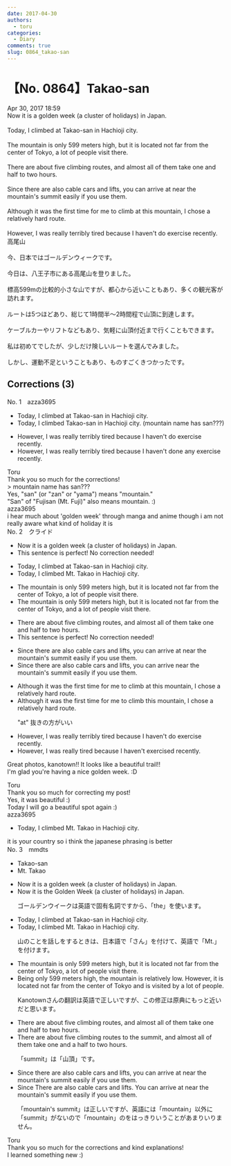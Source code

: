 ```yaml
---
date: 2017-04-30
authors:
  - toru
categories:
  - Diary
comments: true
slug: 0864_takao-san
---
```


# 【No. 0864】Takao-san
<div class="date">Apr 30, 2017 18:59</div>
<div id="post"><div id="body_show_ori">
Now it is a golden week (a cluster of holidays) in Japan.<br/><br/>Today, I climbed at Takao-san in Hachioji city.<br/><br/>The mountain is only 599 meters high, but it is located not far from the center of Tokyo, a lot of people visit there.<br/><br/>There are about five climbing routes, and almost all of them take one and half to two hours.<br/><br/>Since there are also cable cars and lifts, you can arrive at near the mountain's summit easily if you use them.<br/><br/>Although it was the first time for me to climb at this mountain, I chose a relatively hard route.<br/><br/>However, I was really terribly tired because I haven't do exercise recently.
</div></div>

<!-- more -->

<div id="post_ja"><div id="body_show_mo">
高尾山<br/><br/>今、日本ではゴールデンウィークです。<br/><br/>今日は、八王子市にある高尾山を登りました。<br/><br/>標高599mの比較的小さな山ですが、都心から近いこともあり、多くの観光客が訪れます。<br/><br/>ルートは5つほどあり、総じて1時間半〜2時間程で山頂に到達します。<br/><br/>ケーブルカーやリフトなどもあり、気軽に山頂付近まで行くこともできます。<br/><br/>私は初めてでしたが、少しだけ険しいルートを選んでみました。<br/><br/>しかし、運動不足ということもあり、ものすごくきつかったです。
</div></div>

## Corrections (3)
<div id="block"><div class="first_name"> No. 1　<span class="just_name">azza3695</span></div><div id="block2">
<ul class="correction_field">
<li class="incorrect">Today, I climbed at Takao-san in Hachioji city.</li>
<li class="corrected correct">
Today, I climbed Takao-san in Hachioji city. (mountain name has san???)
</li>
</ul>
<ul class="correction_field">
<li class="incorrect">However, I was really terribly tired because I haven't do exercise recently.</li>
<li class="corrected correct">
However, I was really terribly tired because I haven't done any exercise recently.
</li>
</ul>
</div><div class="name"><span class="just_name">Toru</span><br>
Thank you so much for the corrections!<br/>&gt; mountain name has san???<br/>Yes, "san" (or "zan" or "yama") means "mountain."<br/>"San" of "Fujisan (Mt. Fuji)" also means mountain. :)
</div>
<div class="name"><span class="just_name">azza3695</span><br>
i hear much about 'golden week' through manga and anime though i am not really aware what kind of holiday it is
</div>
</div>
<div id="block"><div class="first_name"> No. 2　<span class="just_name">クライド</span></div><div id="block2">
<ul class="correction_field">
<li class="incorrect">Now it is a golden week (a cluster of holidays) in Japan.</li>
<li class="corrected perfect">This sentence is perfect! No correction needed!</li>
</ul>
<ul class="correction_field">
<li class="incorrect">Today, I climbed at Takao-san in Hachioji city.</li>
<li class="corrected correct">
Today, I climbed <span class="f_red">Mt. Takao</span> in Hachioji city.
</li>
</ul>
<ul class="correction_field">
<li class="incorrect">The mountain is only 599 meters high, but it is located not far from the center of Tokyo, a lot of people visit there.</li>
<li class="corrected correct">
The mountain is only 599 meters high, but it is located not far from the center of Tokyo, <span class="f_blue">and</span> a lot of people visit there.
</li>
</ul>
<ul class="correction_field">
<li class="incorrect">There are about five climbing routes, and almost all of them take one and half to two hours.</li>
<li class="corrected perfect">This sentence is perfect! No correction needed!</li>
</ul>
<ul class="correction_field">
<li class="incorrect">Since there are also cable cars and lifts, you can arrive at near the mountain's summit easily if you use them.</li>
<li class="corrected correct">
Since there are also cable cars and lifts, you can arrive near the mountain's summit easily if you use them.
</li>
</ul>
<ul class="correction_field">
<li class="incorrect">Although it was the first time for me to climb at this mountain, I chose a relatively hard route.</li>
<li class="corrected correct">
Although it was the first time for me to climb this mountain, I chose a relatively hard route.
<p class="correction_comment">"at" 抜きの方がいい</p>
</li>
</ul>
<ul class="correction_field">
<li class="incorrect">However, I was really terribly tired because I haven't do exercise recently.</li>
<li class="corrected correct">
However, I was really tired because I haven't exercise<span class="f_red">d</span> recently.
</li>
</ul>
<p class="comment_small">
 Great photos, kanotown!! It looks like a beautiful trail!!
 <br/>
 I'm glad you're having a nice golden week. :D
</p>

</div><div class="name"><span class="just_name">Toru</span><br>
Thank you so much for correcting my post!<br/>Yes, it was beautiful :)<br/>Today I will go a beautiful spot again :)
</div>
<div class="name"><span class="just_name">azza3695</span><br><div class="quote_field"><ul class="correction_field">
<li class="corrected correct">
Today, I climbed <span class="f_red">Mt. Takao</span> in Hachioji city.
</li>
</ul></div>
it is your country so i think the japanese phrasing is better
</div>
</div>
<div id="block"><div class="first_name"> No. 3　<span class="just_name">mmdts</span></div><div id="block2">
<ul class="correction_field">
<li class="incorrect">Takao-san</li>
<li class="corrected correct">
<span class="f_red">Mt. Takao</span>
</li>
</ul>
<ul class="correction_field">
<li class="incorrect">Now it is a golden week (a cluster of holidays) in Japan.</li>
<li class="corrected correct">
Now it is <span class="f_red">the</span> <span class="f_red">G</span>olden <span class="f_red">W</span>eek (a cluster of holidays) in Japan.
<p class="correction_comment">ゴールデンウイークは英語で固有名詞ですから、「the」を使います。</p>
</li>
</ul>
<ul class="correction_field">
<li class="incorrect">Today, I climbed at Takao-san in Hachioji city.</li>
<li class="corrected correct">
Today, I climbed <span class="f_red"><span class="f_red">Mt. Takao</span></span> in Hachioji city. 
<p class="correction_comment">山のことを話しをするときは、日本語で「さん」を付けて、英語で「Mt.」を付けます。</p>
</li>
</ul>
<ul class="correction_field">
<li class="incorrect">The mountain is only 599 meters high, but it is located not far from the center of Tokyo, a lot of people visit there.</li>
<li class="corrected correct">
Being only 599 meters high, the mountain is relatively low. However, it is located not far from the center of Tokyo and is visited by a lot of people.
<p class="correction_comment">Kanotownさんの翻訳は英語で正しいですが、この修正は原典にもっと近いだと思います。</p>
</li>
</ul>
<ul class="correction_field">
<li class="incorrect">There are about five climbing routes, and almost all of them take one and half to two hours.</li>
<li class="corrected correct">
There are about five <span class="sline">climbing </span>routes <span class="f_blue">to the summit</span>, and almost all of them take one and <span class="f_blue">a</span> half to two hours.
<p class="correction_comment">「summit」は「山頂」です。</p>
</li>
</ul>
<ul class="correction_field">
<li class="incorrect">Since there are also cable cars and lifts, you can arrive at near the mountain's summit easily if you use them.</li>
<li class="corrected correct">
<span class="sline">Since </span>There are also cable cars and lifts<span class="f_red">. Y</span>ou can arrive at near the <span class="sline">mountain's </span>summit easily if you use them.
<p class="correction_comment">「mountain's summit」は正しいですが、英語には「mountain」以外に「summit」がないので「mountain」のをはっきりいうことがあまりいりません。</p>
</li>
</ul>
</div><div class="name"><span class="just_name">Toru</span><br>
Thank you so much for the corrections and kind explanations!<br/>I learned something new :)
</div>
</div>
